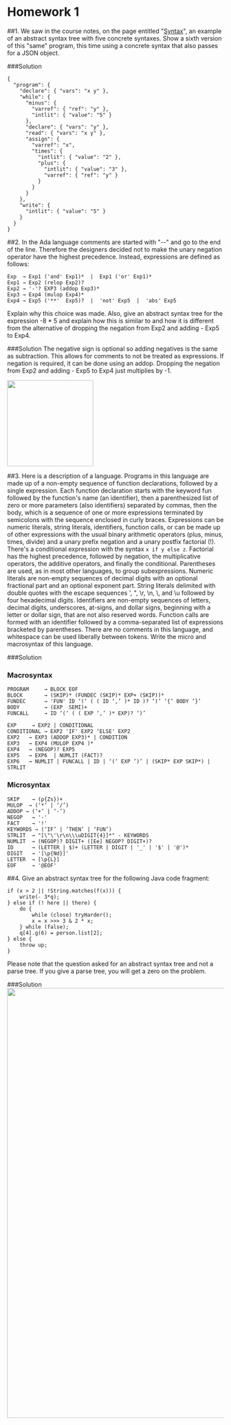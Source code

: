 # Homework 1

##1.
We saw in the course notes, on the page entitled "[Syntax](http://cs.lmu.edu/~ray/notes/syntax/)", an example of an abstract syntax tree with five concrete syntaxes. Show a sixth version of this "same" program, this time using a concrete syntax that also passes for a JSON object.

###Solution
```
{
  "program": {
    "declare": { "vars": "x y" },
    "while": {
      "minus": {
        "varref": { "ref": "y" },
        "intlit": { "value": "5" }
      },
      "declare": { "vars": "y" },
      "read": { "vars": "x y" },
      "assign": {
        "varref": "x",
        "times": {
          "intlit": { "value": "2" },
          "plus": {
            "intlit": { "value": "3" },
            "varref": { "ref": "y" }
          }
        }
      }
    },
    "write": {
      "intlit": { "value": "5" }
    }
  }
}
```

##2.
In the Ada language comments are started with "--" and go to the end of the line. Therefore the designers decided not to make the unary negation operator have the highest precedence. Instead, expressions are defined as follows:
```
Exp  → Exp1 ('and' Exp1)*  |  Exp1 ('or' Exp1)*
Exp1 → Exp2 (relop Exp2)?
Exp2 → '-'? EXP3 (addop Exp3)*
Exp3 → Exp4 (mulop Exp4)*
Exp4 → Exp5 ('**'  Exp5)?  |  'not' Exp5  |  'abs' Exp5
```
Explain why this choice was made. Also, give an abstract syntax tree for the expression -8 * 5 and explain how this is similar to and how it is different from the alternative of dropping the negation from Exp2 and adding - Exp5 to Exp4.

###Solution
The negative sign is optional so adding negatives is the same as subtraction. This allows for comments to not be treated as expressions. If negation is required, it can be done using an addop. Dropping the negation from Exp2 and adding - Exp5 to Exp4 just multiplies by -1.

<img src="https://github.com/mwflickner/cmsi488/blob/master/homework1/problem2ast.png" width="200">

##3.
Here is a description of a language. Programs in this language are made up of a non-empty sequence of function declarations, followed by a single expression. Each function declaration starts with the keyword fun followed by the function's name (an identifier), then a parenthesized list of zero or more parameters (also identifiers) separated by commas, then the body, which is a sequence of one or more expressions terminated by semicolons with the sequence enclosed in curly braces. Expressions can be numeric literals, string literals, identifiers, function calls, or can be made up of other expressions with the usual binary arithmetic operators (plus, minus, times, divide) and a unary prefix negation and a unary postfix factorial (!). There's a conditional expression with the syntax ```x if y else z```. Factorial has the highest precedence, followed by negation, the multiplicative operators, the additive operators, and finally the conditional. Parentheses are used, as in most other languages, to group subexpressions. Numeric literals are non-empty sequences of decimal digits with an optional fractional part and an optional exponent part. String literals delimited with double quotes with the escape sequences \', \", \r, \n, \\, and \u followed by four hexadecimal digits. Identifiers are non-empty sequences of letters, decimal digits, underscores, at-signs, and dollar signs, beginning with a letter or dollar sign, that are not also reserved words. Function calls are formed with an identifier followed by a comma-separated list of expressions bracketed by parentheses. There are no comments in this language, and whitespace can be used liberally between tokens.
Write the micro and macrosyntax of this language.

###Solution

### Macrosyntax
```
PROGRAM     → BLOCK EOF
BLOCK       → (SKIP)* (FUNDEC (SKIP)* EXP+ (SKIP))*
FUNDEC      → 'FUN' ID ‘(‘ ( ( ID ‘,’ )* ID )? ‘)’ ‘{‘ BODY ‘}’
BODY        → (EXP  SEMI)+ 
FUNCALL     → ID ‘(‘ ( ( EXP ‘,’ )* EXP)? ‘)’

EXP     → EXP2 | CONDITIONAL
CONDITIONAL → EXP2 'IF' EXP2 ‘ELSE' EXP2
EXP2   → EXP3 (ADDOP EXP3)* | CONDITION
EXP3   → EXP4 (MULOP EXP4 )*
EXP4   → (NEGOP)? EXP5
EXP5   → EXP6  | NUMLIT (FACT)?
EXP6   → NUMLIT | FUNCALL | ID | ‘(‘ EXP ’)’ | (SKIP* EXP SKIP*) | STRLIT
```
### Microsyntax
```
SKIP    → (p{Zs})+
MULOP  → (‘*’ | ‘/’)
ADDOP → (‘+’ | ‘-’)
NEGOP   → '-'
FACT    → '!'
KEYWORDS → (‘IF’ | ‘THEN’ | ‘FUN’)
STRLIT  → "[\"\'\r\n\\\uDIGIT{4}]*" - KEYWORDS
NUMLIT  → (NEGOP)? DIGIT+ ([Ee] NEGOP? DIGIT+)?
ID      → (LETTER | $)+ (LETTER | DIGIT | '_' | '$' | '@')*
DIGIT   → '[\p{Nd}]'
LETTER  → [\p{L}]
EOF     → '@EOF'
```
##4.
Give an abstract syntax tree for the following Java code fragment:
```
if (x > 2 || !String.matches(f(x))) {
    write(- 3*q);
} else if (! here || there) {
    do {
        while (close) tryHarder();
        x = x >>> 3 & 2 * x;
    } while (false);
    q[4].g(6) = person.list[2];
} else {
    throw up;
}
```
Please note that the question asked for an abstract syntax tree and not a parse tree. If you give a parse tree, you will get a zero on the problem.

###Solution
<img src="https://github.com/mwflickner/cmsi488/blob/master/homework1/problem4ast.png" width="1000">

